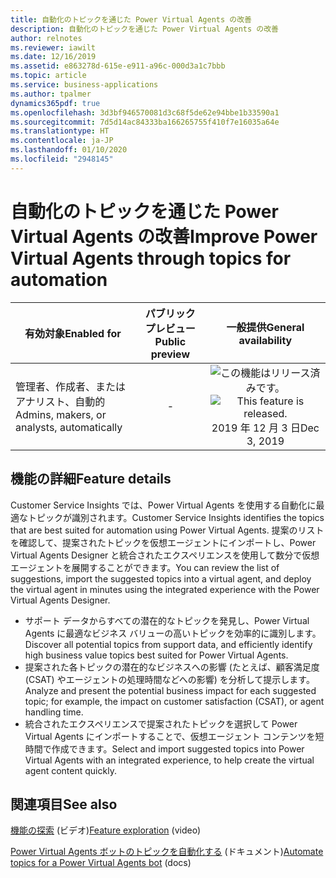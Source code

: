 ```yaml
---
title: 自動化のトピックを通じた Power Virtual Agents の改善
description: 自動化のトピックを通じた Power Virtual Agents の改善
author: relnotes
ms.reviewer: iawilt
ms.date: 12/16/2019
ms.assetid: e863278d-615e-e911-a96c-000d3a1c7bbb
ms.topic: article
ms.service: business-applications
ms.author: tpalmer
dynamics365pdf: true
ms.openlocfilehash: 3d3bf946570081d3c68f5de62e94bbe1b33590a1
ms.sourcegitcommit: 7d5d14ac84333ba166265755f410f7e16035a64e
ms.translationtype: HT
ms.contentlocale: ja-JP
ms.lasthandoff: 01/10/2020
ms.locfileid: "2948145"
---
```

# <a name="improve-power-virtual-agents-through-topics-for-automation"></a><span data-ttu-id="15956-103">自動化のトピックを通じた Power Virtual Agents の改善</span><span class="sxs-lookup"><span data-stu-id="15956-103">Improve Power Virtual Agents through topics for automation</span></span>


| <span data-ttu-id="15956-104">有効対象</span><span class="sxs-lookup"><span data-stu-id="15956-104">Enabled for</span></span>    |  <span data-ttu-id="15956-105">パブリック プレビュー</span><span class="sxs-lookup"><span data-stu-id="15956-105">Public preview</span></span> | <span data-ttu-id="15956-106">一般提供</span><span class="sxs-lookup"><span data-stu-id="15956-106">General availability</span></span> | 
| ---------- | :----------: |:----------: |
|<span data-ttu-id="15956-107">管理者、作成者、またはアナリスト、自動的</span><span class="sxs-lookup"><span data-stu-id="15956-107">Admins, makers, or analysts, automatically</span></span>|-| <span data-ttu-id="15956-108">![この機能はリリース済みです。](/dynamics365-release-plan/media/green-checkmark.png "この機能はリリース済みです。")</span><span class="sxs-lookup"><span data-stu-id="15956-108">![This feature is released.](/dynamics365-release-plan/media/green-checkmark.png "This feature is released.")</span></span> <span data-ttu-id="15956-109">2019 年 12 月 3 日</span><span class="sxs-lookup"><span data-stu-id="15956-109">Dec 3, 2019</span></span>|






## <a name="feature-details"></a><span data-ttu-id="15956-110">機能の詳細</span><span class="sxs-lookup"><span data-stu-id="15956-110">Feature details</span></span>
<!--feature detail start -->
<span data-ttu-id="15956-111">Customer Service Insights では、Power Virtual Agents を使用する自動化に最適なトピックが識別されます。</span><span class="sxs-lookup"><span data-stu-id="15956-111">Customer Service Insights identifies the topics that are best suited for automation using Power Virtual Agents.</span></span> <span data-ttu-id="15956-112">提案のリストを確認して、提案されたトピックを仮想エージェントにインポートし、Power Virtual Agents Designer と統合されたエクスペリエンスを使用して数分で仮想エージェントを展開することができます。</span><span class="sxs-lookup"><span data-stu-id="15956-112">You can review the list of suggestions, import the suggested topics into a virtual agent, and deploy the virtual agent in minutes using the integrated experience with the Power Virtual Agents Designer.</span></span> 

- <span data-ttu-id="15956-113">サポート データからすべての潜在的なトピックを発見し、Power Virtual Agents に最適なビジネス バリューの高いトピックを効率的に識別します。</span><span class="sxs-lookup"><span data-stu-id="15956-113">Discover all potential topics from support data, and efficiently identify high business value topics best suited for Power Virtual Agents.</span></span>  
-  <span data-ttu-id="15956-114">提案された各トピックの潜在的なビジネスへの影響 (たとえば、顧客満足度 (CSAT) やエージェントの処理時間などへの影響) を分析して提示します。</span><span class="sxs-lookup"><span data-stu-id="15956-114">Analyze and present the potential business impact for each suggested topic; for example, the impact on customer satisfaction (CSAT), or agent handling time.</span></span>  
-  <span data-ttu-id="15956-115">統合されたエクスペリエンスで提案されたトピックを選択して Power Virtual Agents にインポートすることで、仮想エージェント コンテンツを短時間で作成できます。</span><span class="sxs-lookup"><span data-stu-id="15956-115">Select and import suggested topics into Power Virtual Agents with an integrated experience, to help create the virtual agent content quickly.</span></span>
<!--feature detail end -->










## <a name="see-also"></a><span data-ttu-id="15956-116">関連項目</span><span class="sxs-lookup"><span data-stu-id="15956-116">See also</span></span>
<span data-ttu-id="15956-117">[機能の探索](https://aka.ms/ROGCSI19RW2ROV4) (ビデオ)</span><span class="sxs-lookup"><span data-stu-id="15956-117">[Feature exploration](https://aka.ms/ROGCSI19RW2ROV4) (video)</span></span>

<span data-ttu-id="15956-118">[Power Virtual Agents ボットのトピックを自動化する](https://docs.microsoft.com/dynamics365/ai/customer-service-insights/automate-topics) (ドキュメント)</span><span class="sxs-lookup"><span data-stu-id="15956-118">[Automate topics for a Power Virtual Agents bot](https://docs.microsoft.com/dynamics365/ai/customer-service-insights/automate-topics) (docs)</span></span>
